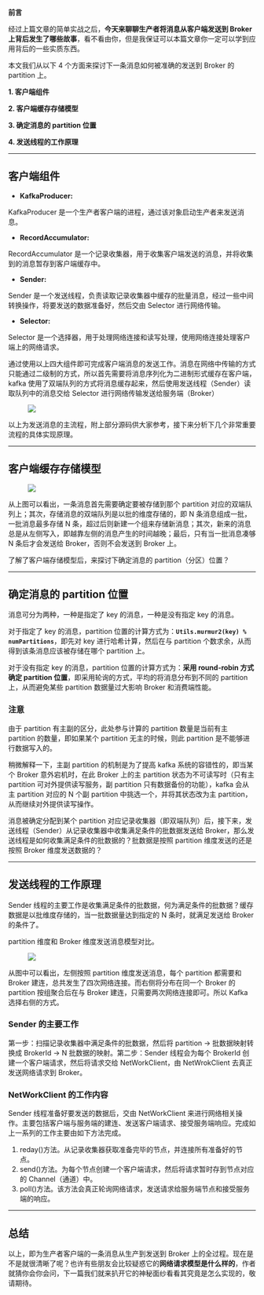 **前言**

经过上篇文章的简单实战之后，**今天来聊聊生产者将消息从客户端发送到 Broker 上背后发生了哪些故事**，看不看由你，但是我保证可以本篇文章你一定可以学到应用背后的一些实质东西。

本文我们从以下 4 个方面来探讨下一条消息如何被准确的发送到 Broker 的 partition 上。

**1\. 客户端组件**

**2\. 客户端缓存存储模型**

**3\. 确定消息的 partition 位置**

**4\. 发送线程的工作原理**

---

## **客户端组件**

* **KafkaProducer:**

KafkaProducer 是一个生产者客户端的进程，通过该对象启动生产者来发送消息。

* **RecordAccumulator:**

RecordAccumulator 是一个记录收集器，用于收集客户端发送的消息，并将收集到的消息暂存到客户端缓存中。

* **Sender:**

Sender 是一个发送线程，负责读取记录收集器中缓存的批量消息，经过一些中间转换操作，将要发送的数据准备好，然后交由 Selector 进行网络传输。

* **Selector:**

Selector 是一个选择器，用于处理网络连接和读写处理，使用网络连接处理客户端上的网络请求。

通过使用以上四大组件即可完成客户端消息的发送工作。消息在网络中传输的方式只能通过二级制的方式，所以首先需要将消息序列化为二进制形式缓存在客户端，kafka 使用了双端队列的方式将消息缓存起来，然后使用发送线程（Sender）读取队列中的消息交给 Selector 进行网络传输发送给服务端（Broker）

<figure data-size="normal">


![](https://java-tutorial.oss-cn-shanghai.aliyuncs.com/v2-7d57acd1d7dc5942e999e6ffebb28679_720w.webp)

</figure>

以上为发送消息的主流程，附上部分源码供大家参考，接下来分析下几个非常重要流程的具体实现原理。

---

## **客户端缓存存储模型**

<figure data-size="normal">


![](https://java-tutorial.oss-cn-shanghai.aliyuncs.com/v2-5da65c5f9f8c0c9082e07c6431e78cd2_720w.webp)

</figure>

从上图可以看出，一条消息首先需要确定要被存储到那个 partition 对应的双端队列上；其次，存储消息的双端队列是以批的维度存储的，即 N 条消息组成一批，一批消息最多存储 N 条，超过后则新建一个组来存储新消息；其次，新来的消息总是从左侧写入，即越靠左侧的消息产生的时间越晚；最后，只有当一批消息凑够 N 条后才会发送给 Broker，否则不会发送到 Broker 上。

了解了客户端存储模型后，来探讨下确定消息的 partition（分区）位置？

---

## **确定消息的 partition 位置**

消息可分为两种，一种是指定了 key 的消息，一种是没有指定 key 的消息。

对于指定了 key 的消息，partition 位置的计算方式为：**`Utils.murmur2(key) % numPartitions`**，即先对 key 进行哈希计算，然后在与 partition 个数求余，从而得到该条消息应该被存储在哪个 partition 上。

对于没有指定 key 的消息，partition 位置的计算方式为：**采用 round-robin 方式确定 partition 位置**，即采用轮询的方式，平均的将消息分布到不同的 partition 上，从而避免某些 partition 数据量过大影响 Broker 和消费端性能。

### **注意**

由于 partition 有主副的区分，此处参与计算的 partition 数量是当前有主 partition 的数量，即如果某个 partition 无主的时候，则此 partition 是不能够进行数据写入的。

稍微解释一下，主副 partition 的机制是为了提高 kafka 系统的容错性的，即当某个 Broker 意外宕机时，在此 Broker 上的主 partition 状态为不可读写时（只有主 partition 可对外提供读写服务，副 partition 只有数据备份的功能），kafka 会从主 partition 对应的 N 个副 partition 中挑选一个，并将其状态改为主 partition，从而继续对外提供读写操作。

消息被确定分配到某个 partition 对应记录收集器（即双端队列）后，接下来，发送线程（Sender）从记录收集器中收集满足条件的批数据发送给 Broker，那么发送线程是如何收集满足条件的批数据的？批数据是按照 partition 维度发送的还是按照 Broker 维度发送数据的？

---

## **发送线程的工作原理**

Sender 线程的主要工作是收集满足条件的批数据，何为满足条件的批数据？缓存数据是以批维度存储的，当一批数据量达到指定的 N 条时，就满足发送给 Broker 的条件了。

partition 维度和 Broker 维度发送消息模型对比。

<figure data-size="normal">


![](https://java-tutorial.oss-cn-shanghai.aliyuncs.com/v2-36b7c2761f17fb2d6481747523999011_720w.webp)

</figure>

从图中可以看出，左侧按照 partition 维度发送消息，每个 partition 都需要和 Broker 建连，总共发生了四次网络连接。而右侧将分布在同一个 Broker 的 partition 按组聚合后在与 Broker 建连，只需要两次网络连接即可。所以 Kafka 选择右侧的方式。

### **Sender 的主要工作**

第一步：扫描记录收集器中满足条件的批数据，然后将 partition -> 批数据映射转换成 BrokerId -> N 批数据的映射。第二步：Sender 线程会为每个 BrokerId 创建一个客户端请求，然后将请求交给 NetWorkClient，由 NetWrokClient 去真正发送网络请求到 Broker。

### **NetWorkClient 的工作内容**

Sender 线程准备好要发送的数据后，交由 NetWorkClient 来进行网络相关操作。主要包括客户端与服务端的建连、发送客户端请求、接受服务端响应。完成如上一系列的工作主要由如下方法完成。

1. reday()方法。从记录收集器获取准备完毕的节点，并连接所有准备好的节点。
2. send()方法。为每个节点创建一个客户端请求，然后将请求暂时存到节点对应的 Channel（通道）中。
3. poll()方法。该方法会真正轮询网络请求，发送请求给服务端节点和接受服务端的响应。

---

## **总结**

以上，即为生产者客户端的一条消息从生产到发送到 Broker 上的全过程。现在是不是就很清晰了呢？也许有些朋友会比较疑惑它的**网络请求模型是什么样的**，作者就猜你会你会问，下一篇我们就来扒开它的神秘面纱看看其究竟是怎么实现的，敬请期待。
